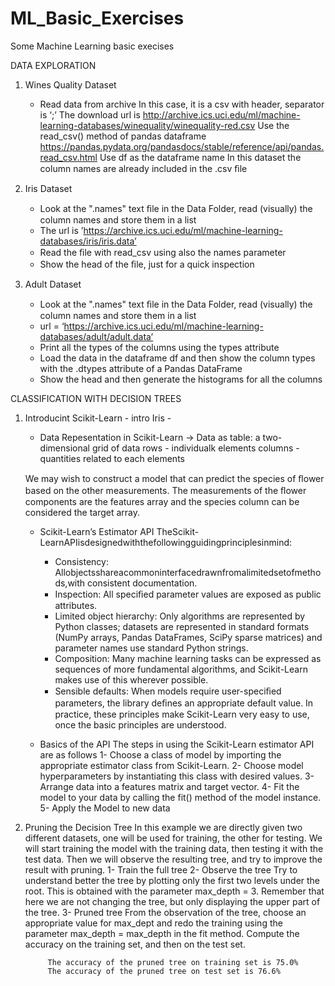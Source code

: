# ML_Basic_Exercises
Some Machine Learning basic execises

DATA EXPLORATION
1) Wines Quality Dataset
    - Read data from archive
        In this case, it is a csv with header, separator is ‘;’ The download url is http://archive.ics.uci.edu/ml/machine-learning-databases/winequality/winequality-red.csv
        Use the read_csv() method of pandas dataframe https://pandas.pydata.org/pandasdocs/stable/reference/api/pandas.read_csv.html 
        Use df as the dataframe name 
        In this dataset the column names are already included in the .csv ﬁle

2) Iris Dataset
    - Look at the ".names" text ﬁle in the Data Folder, read (visually) the  column names and store them in a list 
    - The url is ’https://archive.ics.uci.edu/ml/machine-learning-databases/iris/iris.data’ 
    - Read the ﬁle with read_csv using also the names parameter
    - Show the head of the ﬁle, just for a quick inspection

3) Adult Dataset
    - Look at the ".names" text ﬁle in the Data Folder, read (visually) the  column names and store them in a list 
    - url = ‘https://archive.ics.uci.edu/ml/machine-learning-databases/adult/adult.data’ 
    - Print all the types of the columns using the types attribute
    - Load the data in the dataframe df and then show the column types with the .dtypes attribute of a Pandas DataFrame
    - Show the head and then generate the histograms for all the columns

CLASSIFICATION WITH DECISION TREES
1) Introducint Scikit-Learn - intro Iris -
    - Data Repesentation in Scikit-Learn
        -> Data as table: a two-dimensional grid of data
                         rows    - individualk elements
                         columns - quantities related to each elements
    
    We may wish to construct a model that can predict the species of ﬂower based on the other measurements. The measurements of the ﬂower components are the features array and the species column can be considered the target array.

    - Scikit-Learn’s Estimator API 
        TheScikit-LearnAPIisdesignedwiththefollowingguidingprinciplesinmind:
        - Consistency: Allobjectsshareacommoninterfacedrawnfromalimitedsetofmethods,with consistent documentation.
        - Inspection: All speciﬁed parameter values are exposed as public attributes. 
        - Limited object hierarchy: Only algorithms are represented by Python classes; datasets are represented in standard formats (NumPy arrays, Pandas DataFrames, SciPy sparse matrices) and parameter names use standard Python strings.
        -  Composition: Many machine learning tasks can be expressed as sequences of more fundamental algorithms, and Scikit-Learn makes use of this wherever possible.
        -  Sensible defaults: When models require user-speciﬁed parameters, the library deﬁnes an appropriate default value.
        In practice, these principles make Scikit-Learn very easy to use, once the basic principles are understood.
    
    - Basics of the API
        The steps in using the Scikit-Learn estimator API are as follows 
        1- Choose a class of model by importing the appropriate estimator class from Scikit-Learn.
        2- Choose model hyperparameters by instantiating this class with desired values.
        3- Arrange data into a features matrix and target vector.
        4- Fit the model to your data by calling the fit() method of the model instance.
        5- Apply the Model to new data

2) Pruning the Decision Tree
    In this example we are directly given two different datasets, one will be used for training, the other for testing. We will start training the model with the training data, then testing it with the test data. Then we will observe the resulting tree, and try to improve the result with pruning.
        1- Train the full tree
        2- Observe the tree
            Try to understand better the tree by plotting only the first two levels under the root. This is obtained with the parameter max_depth = 3. Remember that here we are not changing the tree, but only displaying the upper part of the tree.
        3- Pruned tree
            From the observation of the tree, choose an appropriate value for max_dept and redo the training using the parameter max_depth = max_depth in the fit method. Compute the accuracy on the training set, and then on the test set.

            The accuracy of the pruned tree on training set is 75.0%
            The accuracy of the pruned tree on test set is 76.6%
